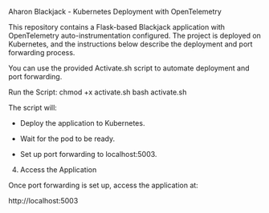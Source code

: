 Aharon Blackjack - Kubernetes Deployment with OpenTelemetry

This repository contains a Flask-based Blackjack application with OpenTelemetry auto-instrumentation configured.
The project is deployed on Kubernetes, and the instructions below describe the deployment and port forwarding process.

You can use the provided Activate.sh script to automate deployment and port forwarding.

Run the Script:
chmod +x activate.sh
bash activate.sh

The script will:

- Deploy the application to Kubernetes.

- Wait for the pod to be ready.

- Set up port forwarding to localhost:5003.

4. Access the Application

Once port forwarding is set up, access the application at:

http://localhost:5003
